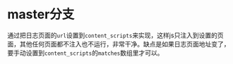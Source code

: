 # master分支
通过把日志页面的`url`设置到`content_scripts`来实现，这样js只注入到设置的页面，其他任何页面都不注入也不运行，非常干净。缺点是如果日志页面地址变了，要手动设置到`content_scripts`的`matches`数组里才可以。

